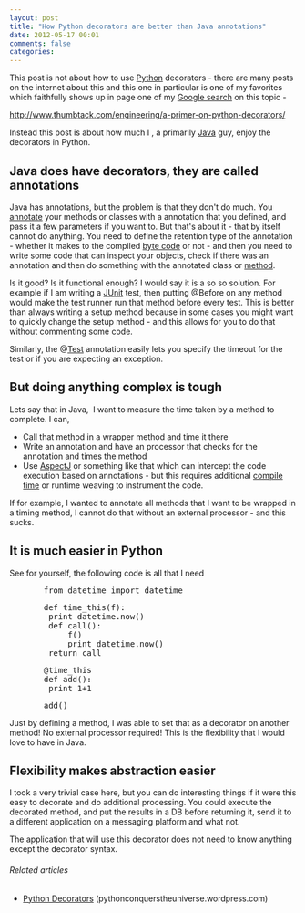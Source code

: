 ```yaml
---
layout: post
title: "How Python decorators are better than Java annotations"
date: 2012-05-17 00:01
comments: false
categories:
---
```


This post is not about how to use <a  title="Python (programming language)" href="http://www.python.org/" target="_blank" rel="homepage">Python</a> decorators - there are many posts on the internet about this and this one in particular is one of my favorites which faithfully shows up in page one of my <a  title="Google Search" href="http://Google.com" target="_blank" rel="homepage">Google search</a> on this topic -

<a href="http://www.thumbtack.com/engineering/a-primer-on-python-decorators/">http://www.thumbtack.com/engineering/a-primer-on-python-decorators/</a>

Instead this post is about how much I , a primarily <a  title="Java (programming language)" href="http://www.oracle.com/technetwork/java/" target="_blank" rel="homepage">Java</a> guy, enjoy the decorators in Python.

<!--more-->
<h2>Java does have decorators, they are called annotations</h2>
Java has annotations, but the problem is that they don't do much. You <a  title="Annotation" href="http://en.wikipedia.org/wiki/Annotation" target="_blank" rel="wikipedia">annotate</a> your methods or classes with a annotation that you defined, and pass it a few parameters if you want to. But that's about it - that by itself cannot do anything. You need to define the retention type of the annotation - whether it makes to the compiled <a  title="Bytecode" href="http://en.wikipedia.org/wiki/Bytecode" target="_blank" rel="wikipedia">byte code</a> or not - and then you need to write some code that can inspect your objects, check if there was an annotation and then do something with the annotated class or <a  title="Method (computer programming)" href="http://en.wikipedia.org/wiki/Method_%28computer_programming%29" target="_blank" rel="wikipedia">method</a>.

Is it good? Is it functional enough? I would say it is a so so solution. For example if I am writing a <a  title="JUnit" href="http://junit.sourceforge.net" target="_blank" rel="homepage">JUnit</a> test, then putting @Before on any method would make the test runner run that method before every test. This is better than always writing a setup method because in some cases you might want to quickly change the setup method - and this allows for you to do that without commenting some code.

Similarly, the @<a  title="Test cricket" href="http://en.wikipedia.org/wiki/Test_cricket" target="_blank" rel="wikipedia">Test</a> annotation easily lets you specify the timeout for the test or if you are expecting an exception.
<h2>But doing anything complex is tough</h2>
Lets say that in Java,  I want to measure the time taken by a method to complete. I can,
<ul>
	<li>Call that method in a wrapper method and time it there</li>
	<li>Write an annotation and have an processor that checks for the annotation and times the method</li>
	<li>Use <a  title="AspectJ" href="http://www.eclipse.org/aspectj/" target="_blank" rel="homepage">AspectJ</a> or something like that which can intercept the code execution based on annotations - but this requires additional <a  title="Compile time" href="http://en.wikipedia.org/wiki/Compile_time" target="_blank" rel="wikipedia">compile time</a> or runtime weaving to instrument the code.</li>
</ul>
If for example, I wanted to annotate all methods that I want to be wrapped in a timing method, I cannot do that without an external processor - and this sucks.
<h2>It is much easier in Python</h2>
See for yourself, the following code is all that I need
<pre style="padding-left:60px;">from datetime import datetime</pre>
<pre style="padding-left:60px;">def time_this(f):
 print datetime.now()
 def call():
     f()
     print datetime.now()
 return call</pre>
<pre style="padding-left:60px;">@time_this
def add():
 print 1+1</pre>
<pre style="padding-left:60px;">add()</pre>
Just by defining a method, I was able to set that as a decorator on another method! No external processor required! This is the flexibility that I would love to have in Java.
<h2>Flexibility makes abstraction easier</h2>
I took a very trivial case here, but you can do interesting things if it were this easy to decorate and do additional processing. You could execute the decorated method, and put the results in a DB before returning it, send it to a different application on a messaging platform and what not.

The application that will use this decorator does not need to know anything except the decorator syntax.
<h6 class="zemanta-related-title" style="font-size:1em;">Related articles</h6>
<ul class="zemanta-article-ul">
	<li class="zemanta-article-ul-li"><a href="http://pythonconquerstheuniverse.wordpress.com/2012/04/29/python-decorators/" target="_blank">Python Decorators</a> (pythonconquerstheuniverse.wordpress.com)</li>
</ul>